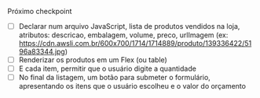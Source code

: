Próximo checkpoint
- [ ] Declarar num arquivo JavaScript, lista de produtos vendidos na loja, atributos: descricao, embalagem, volume, preco, urlImagem (ex: https://cdn.awsli.com.br/600x700/1714/1714889/produto/139336422/5196a83344.jpg)
- [ ] Renderizar os produtos em um Flex (ou table)
- [ ] E cada item, permitir que o usuário digite a quantidade
- [ ] No final da listagem, um botão para submeter o formulário, apresentando os itens que o usuário escolheu e o valor do orçamento
